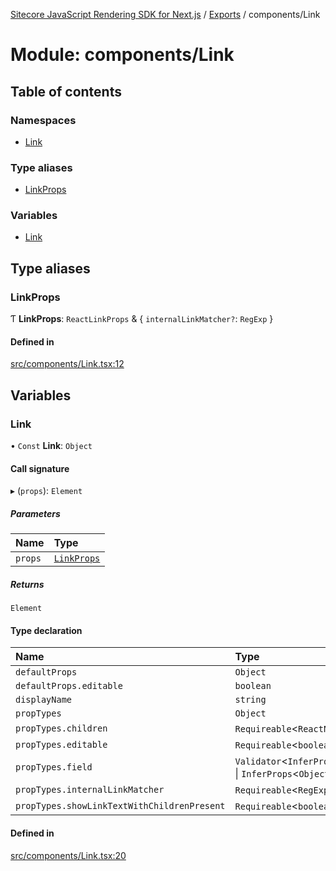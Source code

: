 [Sitecore JavaScript Rendering SDK for Next.js](../README.md) / [Exports](../modules.md) / components/Link

# Module: components/Link

## Table of contents

### Namespaces

- [Link](components_Link.Link.md)

### Type aliases

- [LinkProps](components_Link.md#linkprops)

### Variables

- [Link](components_Link.md#link)

## Type aliases

### LinkProps

Ƭ **LinkProps**: `ReactLinkProps` & { `internalLinkMatcher?`: `RegExp`  }

#### Defined in

[src/components/Link.tsx:12](https://github.com/Sitecore/jss/blob/8c00be96/packages/sitecore-jss-nextjs/src/components/Link.tsx#L12)

## Variables

### Link

• `Const` **Link**: `Object`

#### Call signature

▸ (`props`): `Element`

##### Parameters

| Name | Type |
| :------ | :------ |
| `props` | [`LinkProps`](components_Link.md#linkprops) |

##### Returns

`Element`

#### Type declaration

| Name | Type |
| :------ | :------ |
| `defaultProps` | `Object` |
| `defaultProps.editable` | `boolean` |
| `displayName` | `string` |
| `propTypes` | `Object` |
| `propTypes.children` | `Requireable`<`ReactNodeLike`\> |
| `propTypes.editable` | `Requireable`<`boolean`\> |
| `propTypes.field` | `Validator`<`InferProps`<`Object`\> \| `InferProps`<`Object`\>\> |
| `propTypes.internalLinkMatcher` | `Requireable`<`RegExp`\> |
| `propTypes.showLinkTextWithChildrenPresent` | `Requireable`<`boolean`\> |

#### Defined in

[src/components/Link.tsx:20](https://github.com/Sitecore/jss/blob/8c00be96/packages/sitecore-jss-nextjs/src/components/Link.tsx#L20)
